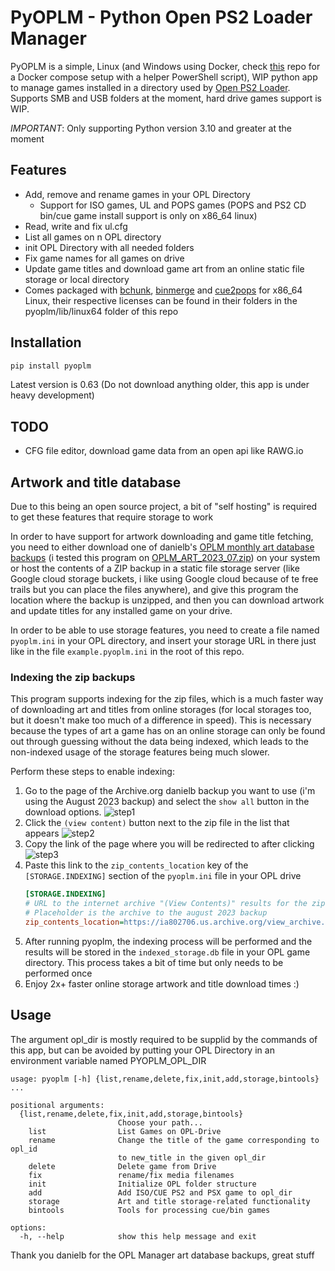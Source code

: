 # PyOPLM - Python Open PS2 Loader Manager
PyOPLM is a simple, Linux (and Windows using Docker, check [this](https://github.com/edisnord/PyOPLM-smb-docker-setup) repo for a Docker compose setup with a helper PowerShell script), WIP python app to manage games installed in a directory used by [Open PS2 Loader](https://github.com/Jay-Jay-OPL/OPL-Daily-Builds). Supports SMB and USB folders at the moment, hard drive games support is WIP.

*IMPORTANT*: Only supporting Python version 3.10 and greater at the moment

## Features
 - Add, remove and rename games in your OPL Directory
   - Support for ISO games, UL and POPS games (POPS and PS2 CD bin/cue game install support is only on x86_64 linux)
 - Read, write and fix ul.cfg
 - List all games on n OPL directory
 - init OPL Directory with all needed folders
 - Fix game names for all games on drive
 - Update game titles and download game art from an online static file storage or local directory
 - Comes packaged with [bchunk](https://github.com/extramaster/bchunk), [binmerge](https://github.com/putnam/binmerge) and [cue2pops](https://github.com/israpps/cue2pops) for x86_64 Linux, their respective licenses can be found in their folders in the pyoplm/lib/linux64 folder of this repo

## Installation
```bash
pip install pyoplm
```

Latest version is 0.63 (Do not download anything older, this app is under heavy development)

## TODO
 - CFG file editor, download game data from an open api like RAWG.io


## Artwork and title database

Due to this being an open source project, a bit of "self hosting" is required to get these features that require storage to work

In order to have support for artwork downloading and game title fetching, you need to either download one of danielb's [OPLM monthly art database backups](https://oplmanager.com/site/?backups) (i tested this program on [OPLM_ART_2023_07.zip](https://archive.org/download/OPLM_ART_2023_07/OPLM_ART_2023_07.zip)) on your system or host the contents of a ZIP backup in a static file storage server (like Google cloud storage buckets, i like using Google cloud because of te free trails but you can place the files anywhere), and give this program the location where the backup is unzipped, and then you can download artwork and update titles for any installed game on your drive.

In order to be able to use storage features, you need to create a file named `pyoplm.ini` in your OPL directory, and insert your storage URL in there  just like in the file `example.pyoplm.ini` in the root of this repo.

### Indexing the zip backups

This program supports indexing for the zip files, which is a much faster way of downloading art and titles from online storages (for local storages too, but it doesn't make too much of a difference in speed). This is necessary because the types of art a game has on an online storage can only be found out through guessing without the data being indexed, which leads to the non-indexed usage of the storage features being much slower.

Perform these steps to enable indexing:

1. Go to the page of the Archive.org danielb backup you want to use (i'm using the August 2023 backup) and select the `show all` button in the download options. ![step1](readme_pics/step1.png)
2. Click the `(view content)` button next to the zip file in the list that appears ![step2](readme_pics/step2.png)
3. Copy the link of the page where you will be redirected to after clicking ![step3](readme_pics/step3.png)
4. Paste this link to the `zip_contents_location` key of the `[STORAGE.INDEXING]` section of the `pyoplm.ini` file in your OPL drive
    ```ini
    [STORAGE.INDEXING]
    # URL to the internet archive "(View Contents)" results for the zip backup
    # Placeholder is the archive to the august 2023 backup
    zip_contents_location=https://ia802706.us.archive.org/view_archive.php?archive=/4/items/OPLM_ART_2023_07/OPLM_ART_2023_07.zip
    ```
5. After running pyoplm, the indexing process will be performed and the results will be stored in the `indexed_storage.db` file in your OPL game directory. This process takes a bit of time but only needs to be performed once
6. Enjoy 2x+ faster online storage artwork and title download times :)

## Usage

The argument opl_dir is mostly required to be supplid by the commands of this app, but can be avoided by putting your
OPL Directory in an environment variable named PYOPLM_OPL_DIR

```
usage: pyoplm [-h] {list,rename,delete,fix,init,add,storage,bintools} ...

positional arguments:
  {list,rename,delete,fix,init,add,storage,bintools}
                        Choose your path...
    list                List Games on OPL-Drive
    rename              Change the title of the game corresponding to opl_id
                        to new_title in the given opl_dir
    delete              Delete game from Drive
    fix                 rename/fix media filenames
    init                Initialize OPL folder structure
    add                 Add ISO/CUE PS2 and PSX game to opl_dir
    storage             Art and title storage-related functionality
    bintools            Tools for processing cue/bin games

options:
  -h, --help            show this help message and exit
```

Thank you danielb for the OPL Manager art database backups, great stuff
